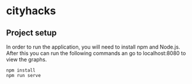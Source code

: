 # cityhacks

## Project setup
In order to run the application, you will need to install npm and Node.js.<br>
After this you can run the following commands an go to localhost:8080 to view the graphs.
```
npm install
npm run serve
```
